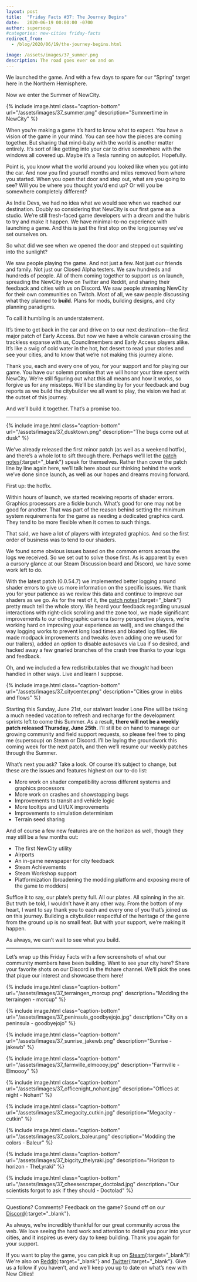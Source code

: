 ```yaml
---
layout: post
title:  "Friday Facts #37: The Journey Begins"
date:   2020-06-19 00:00:00 -0700
author: supersoup
#categories: new-cities friday-facts
redirect_from:
  - /blog/2020/06/19/the-journey-begins.html

image: /assets/images/37_summer.png
description: The road goes ever on and on
---
```


We launched the game. And with a few days to spare for our “Spring” target here in the Northern Hemisphere. 

Now we enter the Summer of NewCity.

{% include image.html class="caption-bottom"
  url="/assets/images/37_summer.png"
  description="Summertime in NewCity"
%}

When you’re making a game it’s hard to know what to expect. You have a vision of the game in your mind. You can see how the pieces are coming together. But sharing that mind-baby with the world is another matter entirely. It’s sort of like getting into your car to drive somewhere with the windows all covered up. Maybe it’s a Tesla running on autopilot. Hopefully. 

Point is, you know what the world around you looked like when you got into the car. And now you find yourself months and miles removed from where you started. When you open that door and step out, what are you going to see? Will you be where you thought you’d end up? Or will you be somewhere completely different? 

As Indie Devs, we had no idea what we would see when we reached our destination. Doubly so considering that NewCity is our first game as a studio. We’re still fresh-faced game developers with a dream and the hubris to try and make it happen. We have minimal-to-no experience with launching a game. And this is just the first stop on the long journey we’ve set ourselves on. 

So what did we see when we opened the door and stepped out squinting into the sunlight? 

We saw people playing the game. And not just a few. Not just our friends and family. Not just our Closed Alpha testers. We saw hundreds and hundreds of people. All of them coming together to support us on launch, spreading the NewCity love on Twitter and Reddit, and sharing their feedback and cities with us on Discord. We saw people streaming NewCity for their own communities on Twitch. Most of all, we saw people discussing what they planned to **build**. Plans for mods, building designs, and city planning paradigms. 

To call it humbling is an understatement. 

It’s time to get back in the car and drive on to our next destination—the first major patch of Early Access. But now we have a whole caravan crossing the trackless expanse with us, Councilmembers and Early Access players alike. It’s like a swig of cold water in the hot, hot desert to read your stories and see your cities, and to know that we’re not making this journey alone. 

Thank you, each and every one of you, for your support and for playing our game. You have our solemn promise that we will honor your time spent with NewCity. We’re still figuring out what this all means and how it works, so forgive us for any missteps. We’ll be standing by for your feedback and bug reports as we build the citybuilder we all want to play, the vision we had at the outset of this journey. 

And we’ll build it together. That’s a promise too. 


---

{% include image.html class="caption-bottom"
  url="/assets/images/37_dusktown.png"
  description="The bugs come out at dusk"
%}

We’ve already released the first minor patch (as well as a weekend hotfix), and there’s a whole lot to sift through there. Perhaps we’ll let the [patch notes]{:target="_blank"} speak for themselves. Rather than cover the patch line by line again here, we’ll talk here about our thinking behind the work we’ve done since launch, as well as our hopes and dreams moving forward. 

First up: the hotfix. 

Within hours of launch, we started receiving reports of shader errors. Graphics processors are a fickle bunch. What’s good for one may not be good for another. That was part of the reason behind setting the minimum system requirements for the game as needing a dedicated graphics card. They tend to be more flexible when it comes to such things.

That said, we have a lot of players with integrated graphics. And so the first order of business was to tend to our shaders. 

We found some obvious issues based on the common errors across the logs we received. So we set out to solve those first. As is apparent by even a cursory glance at our Steam Discussion board and Discord, we have some work left to do.

With the latest patch (0.0.54.7) we implemented better logging around shader errors to give us more information on the specific issues. We thank you for your patience as we review this data and continue to improve our shaders as we go. As for the rest of it, the [patch notes]{:target="_blank"} pretty much tell the whole story. We heard your feedback regarding unusual interactions with right-click scrolling and the zone tool, we made significant improvements to our orthographic camera (sorry perspective players, we’re working hard on improving your experience as well), and we changed the way logging works to prevent long load times and bloated log files. We made modpack improvements and tweaks (even adding one we used for our trailers), added an option to disable autosaves via Lua if so desired, and hacked away a few gnarled branches of the crash tree thanks to your logs and feedback. 

Oh, and we included a few redistributables that we *thought* had been handled in other ways. Live and learn I suppose.

{% include image.html class="caption-bottom"
  url="/assets/images/37_citycenter.png"
  description="Cities grow in ebbs and flows"
%}

Starting this Sunday, June 21st, our stalwart leader Lone Pine will be taking a much needed vacation to refresh and recharge for the development sprints left to come this Summer. As a result, **there will not be a weekly patch released Thursday, June 25th.** I’ll still be on hand to manage our growing community and field support requests, so please feel free to ping me (supersoup) on Steam or Discord. I’ll be laying the groundwork this coming week for the next patch, and then we’ll resume our weekly patches through the Summer. 

What’s next you ask? Take a look. Of course it’s subject to change, but these are the issues and features highest on our to-do list:

* More work on shader compatibility across different systems and graphics processors
* More work on crashes and showstopping bugs
* Improvements to transit and vehicle logic
* More tooltips and UI/UX improvements
* Improvements to simulation determinism
* Terrain seed sharing

And of course a few new features are on the horizon as well, though they may still be a few months out:

* The first NewCity utility
* Airports
* An in-game newspaper for city feedback
* Steam Achievements
* Steam Workshop support
* Platformization (broadening the modding platform and exposing more of the game to modders)

Suffice it to say, our plate’s pretty full. All our plates. All spinning in the air. But truth be told, I wouldn’t have it any other way. From the bottom of my heart, I want to say thank you to each and every one of you that’s joined us on this journey. Building a citybuilder respectful of the heritage of the genre from the ground up is no small feat. But with your support, we’re making it happen.

As always, we can’t wait to see what you build.
 
---

Let’s wrap up this Friday Facts with a few screenshots of what our community members have been building. Want to see your city here? Share your favorite shots on our Discord in the #share channel. We’ll pick the ones that pique our interest and showcase them here! 

{% include image.html class="caption-bottom"
  url="/assets/images/37_terraingen_morcup.png"
  description="Modding the terraingen - morcup"
%}

{% include image.html class="caption-bottom"
  url="/assets/images/37_peninsula_goodbyejojo.jpg"
  description="City on a peninsula - goodbyejojo"
%}

{% include image.html class="caption-bottom"
  url="/assets/images/37_sunrise_jakewb.png"
  description="Sunrise - jakewb"
%}

{% include image.html class="caption-bottom"
  url="/assets/images/37_farmville_elmoooy.jpg"
  description="Farmville - Elmoooy"
%}

{% include image.html class="caption-bottom"
  url="/assets/images/37_officenight_nohant.jpg"
  description="Offices at night - Nohant"
%}

{% include image.html class="caption-bottom"
  url="/assets/images/37_megacity_cutkin.jpg"
  description="Megacity - cutkin"
%}

{% include image.html class="caption-bottom"
  url="/assets/images/37_colors_baleur.png"
  description="Modding the colors - Baleur"
%}

{% include image.html class="caption-bottom"
  url="/assets/images/37_bigcity_thelyraki.jpg"
  description="Horizon to horizon - TheLyraki"
%}

{% include image.html class="caption-bottom"
  url="/assets/images/37_cheesescraper_doctolad.jpg"
  description="Our scientists forgot to ask if they should - Doctolad"
%}

---

Questions? Comments? Feedback on the game? Sound off on our [Discord]{:target="_blank"}.

As always, we’re incredibly thankful for our great community across the web. We love seeing the hard work and attention to detail you pour into your cities, and it inspires us every day to keep building. Thank you again for your support.

If you want to play the game, you can pick it up on [Steam]{:target=”_blank”}! We're also on [Reddit]{:target="_blank"} and [Twitter]{:target="_blank"}. Give us a follow if you haven’t, and we’ll keep you up to date on what’s new with New Cities!


[patch notes]: https://store.steampowered.com/newshub/app/1067860/view/2447091973458106170
[Discord]:  http://discord.gg/cz6t4J5
[Steam]: https://store.steampowered.com/app/1067860/NewCity/
[Reddit]: https://www.reddit.com/r/NewCity
[Twitter]: https://twitter.com/lone_pine_games

















